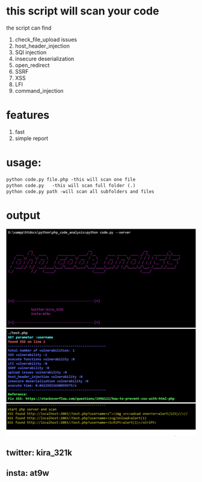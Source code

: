 # this script will scan your code

the script can find

1. check_file_upload issues
2. host_header_injection
3. SQl injection
4. insecure deserialization
5. open_redirect
6. SSRF
7. XSS
8. LFI
9. command_injection

# features

1. fast
2. simple report

# usage:

    python code.py file.php -this will scan one file
    python code.py   -this will scan full folder (.)
    python code.py path -will scan all subfolders and files

# output

<img src=img/banner.PNG >

<img src=./img/recap.PNG>
<img src=img/php_server.PNG >

## twitter: kira_321k

## insta: at9w
